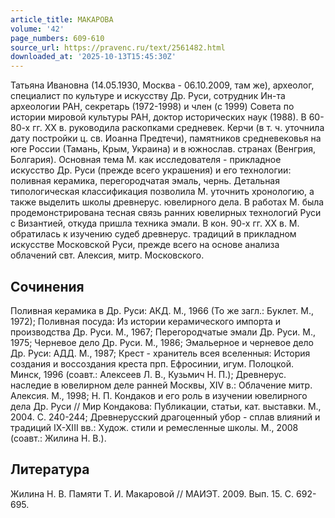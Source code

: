 ```yaml
---
article_title: МАКАРОВА
volume: '42'
page_numbers: 609-610
source_url: https://pravenc.ru/text/2561482.html
downloaded_at: '2025-10-13T15:45:30Z'
---
```


Татьяна Ивановна (14.05.1930, Москва - 06.10.2009, там же), археолог, специалист по культуре и искусству Др. Руси, сотрудник Ин-та археологии РАН, секретарь (1972-1998) и член (с 1999) Совета по истории мировой культуры РАН, доктор исторических наук (1988). В 60-80-х гг. XX в. руководила раскопками средневек. Керчи (в т. ч. уточнила дату постройки ц. св. Иоанна Предтечи), памятников средневековья на юге России (Тамань, Крым, Украина) и в южнослав. странах (Венгрия, Болгария). Основная тема М. как исследователя - прикладное искусство Др. Руси (прежде всего украшения) и его технологии: поливная керамика, перегородчатая эмаль, чернь. Детальная типологическая классификация позволила М. уточнить хронологию, а также выделить школы древнерус. ювелирного дела. В работах М. была продемонстрирована тесная связь ранних ювелирных технологий Руси с Византией, откуда пришла техника эмали. В кон. 90-х гг. XX в. М. обратилась к изучению судеб древнерус. традиций в прикладном искусстве Московской Руси, прежде всего на основе анализа облачений свт. Алексия, митр. Московского.

## Сочинения

Поливная керамика в Др. Руси: АКД. М., 1966 (То же загл.: Буклет. М., 1972); Поливная посуда: Из истории керамического импорта и производства Др. Руси. М., 1967; Перегородчатые эмали Др. Руси. М., 1975; Черневое дело Др. Руси. М., 1986; Эмальерное и черневое дело Др. Руси: АДД. М., 1987; Крест - хранитель всея вселенныя: История создания и воссоздания креста прп. Ефросинии, игум. Полоцкой. Минск, 1996 (соавт.: Алексеев Л. В., Кузьмич Н. П.); Древнерус. наследие в ювелирном деле ранней Москвы, ХIV в.: Облачение митр. Алексия. М., 1998; Н. П. Кондаков и его роль в изучении ювелирного дела Др. Руси // Мир Кондакова: Публикации, статьи, кат. выставки. М., 2004. С. 240-244; Древнерусский драгоценный убор - сплав влияний и традиций IX-XIII вв.: Худож. стили и ремесленные школы. М., 2008 (соавт.: Жилина Н. В.).

## Литература

Жилина Н. В. Памяти Т. И. Макаровой // МАИЭТ. 2009. Вып. 15. С. 692-695.
